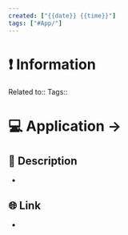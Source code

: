 ```yaml
---
created: ["{{date}} {{time}}"]
tags: ["#App/"]
---
```



# ❗ Information
Related to:: 
Tags:: 

# 💻 Application -> 

## 🧾 Description
- 
## 🌐 Link
- 
